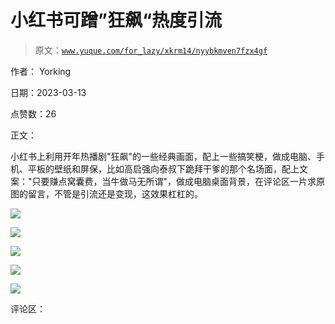 # 小红书可蹭”狂飙“热度引流

> 原文：[`www.yuque.com/for_lazy/xkrm14/nyybkmven7fzx4gf`](https://www.yuque.com/for_lazy/xkrm14/nyybkmven7fzx4gf)

作者： Yorking

日期：2023-03-13

点赞数：26

正文：

小红书上利用开年热播剧"狂飙"的一些经典画面，配上一些搞笑梗，做成电脑、手机、平板的壁纸和屏保，比如高启强向泰叔下跪拜干爹的那个名场面，配上文案："只要赚点窝囊费，当牛做马无所谓"，做成电脑桌面背景，在评论区一片求原图的留言，不管是引流还是变现，这效果杠杠的。

![](img/2c1435ee3fc5bc5dac9066daf139b9c3.png)  

![](img/2b7911c8420e3d877c17e0f244b8792f.png)  

![](img/0d14906522811f09e60ebba0f2980834.png)  

![](img/2e69d33fc9308e922f715f8b2aec91b1.png)  

![](img/b1685b18d903b82c896addf870a3b3a2.png)  

评论区：

